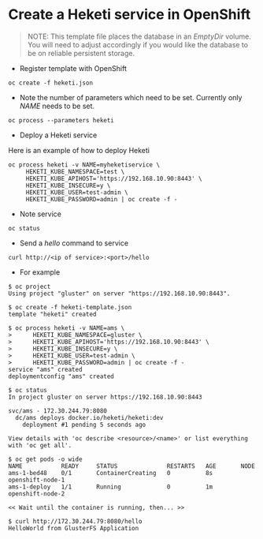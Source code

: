 # Create a Heketi service in OpenShift
> NOTE: This template file places the database in an _EmptyDir_ volume.  You will need to adjust accordingly if you would like the database to be on reliable persistent storage.

* Register template with OpenShift

```
oc create -f heketi.json
```

* Note the number of parameters which need to be set.  Currently only _NAME_
  needs to be set.

```
oc process --parameters heketi
```

* Deploy a Heketi service

Here is an example of how to deploy Heketi

```
oc process heketi -v NAME=myheketiservice \
     HEKETI_KUBE_NAMESPACE=test \
     HEKETI_KUBE_APIHOST='https://192.168.10.90:8443' \
     HEKETI_KUBE_INSECURE=y \
     HEKETI_KUBE_USER=test-admin \
     HEKETI_KUBE_PASSWORD=admin | oc create -f -
```

* Note service

```
oc status
```

* Send a _hello_ command to service

```
curl http://<ip of service>:<port>/hello
```

* For example

```
$ oc project
Using project "gluster" on server "https://192.168.10.90:8443".

$ oc create -f heketi-template.json 
template "heketi" created

$ oc process heketi -v NAME=ams \
>      HEKETI_KUBE_NAMESPACE=gluster \
>      HEKETI_KUBE_APIHOST='https://192.168.10.90:8443' \
>      HEKETI_KUBE_INSECURE=y \
>      HEKETI_KUBE_USER=test-admin \
>      HEKETI_KUBE_PASSWORD=admin | oc create -f -
service "ams" created
deploymentconfig "ams" created

$ oc status
In project gluster on server https://192.168.10.90:8443

svc/ams - 172.30.244.79:8080
  dc/ams deploys docker.io/heketi/heketi:dev
    deployment #1 pending 5 seconds ago

View details with 'oc describe <resource>/<name>' or list everything with 'oc get all'.

$ oc get pods -o wide
NAME           READY     STATUS              RESTARTS   AGE       NODE
ams-1-bed48    0/1       ContainerCreating   0          8s        openshift-node-1
ams-1-deploy   1/1       Running             0          1m        openshift-node-2

<< Wait until the container is running, then... >>

$ curl http://172.30.244.79:8080/hello
HelloWorld from GlusterFS Application
```



